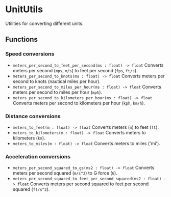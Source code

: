 # UnitUtils
Utilities for converting different units.

## Functions
### Speed conversions
* `meters_per_second_to_feet_per_second(ms : float) -> float` Converts meters per second (`mps`, `m/s`) to feet per second (`fps`, `ft/s`).
* `meters_per_second_to_knots(ms : float) -> float` Converts meters per second to knots (nautical miles per hour).
* `meters_per_second_to_miles_per_hour(ms : float) -> float` Converts meters per second to miles per hour (`mph`).
* `meters_per_second_to_kilometers_per_hour(ms : float) -> float` Converts meters per second to kilometers per hour (`kph`, `km/h`).

### Distance conversions
* `meters_to_feet(m : float) -> float` Converts meters (`m`) to feet (`ft`).
* `meters_to_kilometers(m : float) -> float` Converts meters to kilometers (`km`).
* `meters_to_miles(m : float) -> float` Converts meters to miles ('mi').

### Acceleration conversions
* `meters_per_second_squared_to_gs(ms2 : float) -> float` Converts meters per second squared (`m/s^2`) to G force (`G`).
* `meters_per_second_squared_to_feet_per_second_squared(ms2 : float) -> float` Converts meters per second squared to feet per second squared (`ft/s^2`).